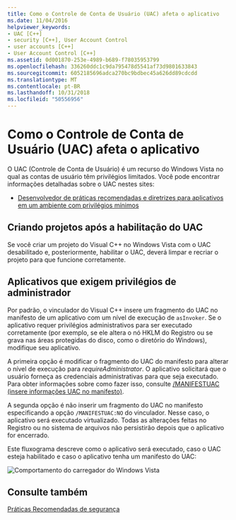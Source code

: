 ```yaml
---
title: Como o Controle de Conta de Usuário (UAC) afeta o aplicativo
ms.date: 11/04/2016
helpviewer_keywords:
- UAC [C++]
- security [C++], User Account Control
- user accounts [C++]
- User Account Control [C++]
ms.assetid: 0d001870-253e-4989-b689-f78035953799
ms.openlocfilehash: 336260ddc1c9da795478d5541af73d9801633843
ms.sourcegitcommit: 6052185696adca270bc9bdbec45a626dd89cdcdd
ms.translationtype: MT
ms.contentlocale: pt-BR
ms.lasthandoff: 10/31/2018
ms.locfileid: "50556956"
---
```

# <a name="how-user-account-control-uac-affects-your-application"></a>Como o Controle de Conta de Usuário (UAC) afeta o aplicativo

O UAC (Controle de Conta de Usuário) é um recurso do Windows Vista no qual as contas de usuário têm privilégios limitados. Você pode encontrar informações detalhadas sobre o UAC nestes sites:

- [Desenvolvedor de práticas recomendadas e diretrizes para aplicativos em um ambiente com privilégios mínimos](/windows/desktop/uxguide/winenv-uac)

## <a name="building-projects-after-enabling-uac"></a>Criando projetos após a habilitação do UAC

Se você criar um projeto do Visual C++ no Windows Vista com o UAC desabilitado e, posteriormente, habilitar o UAC, deverá limpar e recriar o projeto para que funcione corretamente.

## <a name="applications-that-require-administrative-privileges"></a>Aplicativos que exigem privilégios de administrador

Por padrão, o vinculador do Visual C++ insere um fragmento do UAC no manifesto de um aplicativo com um nível de execução de `asInvoker`. Se o aplicativo requer privilégios administrativos para ser executado corretamente (por exemplo, se ele altera o nó HKLM do Registro ou se grava nas áreas protegidas do disco, como o diretório do Windows), modifique seu aplicativo.

A primeira opção é modificar o fragmento do UAC do manifesto para alterar o nível de execução para *requireAdministrator*. O aplicativo solicitará que o usuário forneça as credenciais administrativas para que seja executado. Para obter informações sobre como fazer isso, consulte [/MANIFESTUAC (insere informações UAC no manifesto)](../build/reference/manifestuac-embeds-uac-information-in-manifest.md).

A segunda opção é não inserir um fragmento do UAC no manifesto especificando a opção `/MANIFESTUAC:NO` do vinculador. Nesse caso, o aplicativo será executado virtualizado. Todas as alterações feitas no Registro ou no sistema de arquivos não persistirão depois que o aplicativo for encerrado.

Este fluxograma descreve como o aplicativo será executado, caso o UAC esteja habilitado e caso o aplicativo tenha um manifesto do UAC:

![Comportamento do carregador do Windows Vista](media/uacflowchart.png "UACflowchart")

## <a name="see-also"></a>Consulte também

[Práticas Recomendadas de segurança](security-best-practices-for-cpp.md)
